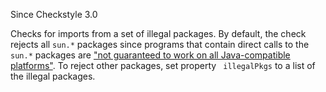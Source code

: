 Since Checkstyle 3.0

Checks for imports from a set of illegal packages. By default, the check
rejects all `sun.*` packages since programs that contain direct calls to
the `sun.*` packages are [\"not guaranteed to work on all
Java-compatible
platforms\"](https://www.oracle.com/technetwork/java/faq-sun-packages-142232.html).
To reject other packages, set property ` illegalPkgs` to a list of the
illegal packages.

